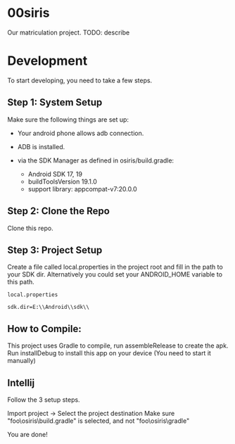 00siris
======

Our matriculation project. TODO: describe

Development
===========
To start developing, you need to take a few steps.

Step 1: System Setup
--------------------
Make sure the following things are set up:
- Your android phone allows adb connection.
- ADB is installed.

- via the SDK Manager as defined in osiris/build.gradle:
    - Android SDK 17, 19
    - buildToolsVersion 19.1.0
    - support library: appcompat-v7:20.0.0
    
Step 2: Clone the Repo
----------------------

Clone this repo.


Step 3: Project Setup
---------------------
Create a file called local.properties in the project root and fill in the path to your SDK dir.
Alternatively you could set your ANDROID_HOME variable to this path.

`local.properties`

```
sdk.dir=E:\\Android\\sdk\\
```

How to Compile:
---------------

This project uses Gradle to compile, run assembleRelease to create the apk.
Run installDebug to install this app on your device (You need to start it manually)


Intellij
--------

Follow the 3 setup steps.

Import project -> Select the project destination
Make sure "foo\osiris\build.gradle" is selected, and not "foo\osiris\gradle"

You are done!